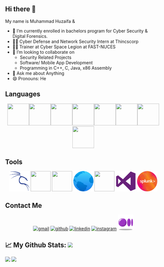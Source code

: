 ## Hi there 👋
My name is Muhammad Huzaifa &

* 🔭 I’m currently enrolled in bachelors program for Cyber Security & Digital Forensics.
* 👨‍⚖️ Cyber Defense and Network Security Intern at Thincscorp 
* 🧑‍💻 Trainer at Cyber Space Legion at FAST-NUCES
* 👯 I’m looking to collaborate on
     - Security Related Projects
     - Software/ Mobile App Development
     - Programming in C++, C, Java, x86 Assembly
* 💬 Ask me about Anything
* 😄 Pronouns: He
## Languages
<p align="center">
<img src="https://github.com/SABERGLOW/SABERGLOW/blob/master/Misc/image%20backups/homeycombs/C.svg" width="70" height="70"><img src="https://github.com/SABERGLOW/SABERGLOW/blob/master/Misc/image%20backups/homeycombs/C%2B%2B.svg" width="70" height="70"><img src="https://github.com/SABERGLOW/SABERGLOW/blob/master/Misc/image%20backups/homeycombs/Python.png" width="70" height="70"><img src="https://github.com/SABERGLOW/SABERGLOW/blob/master/Misc/image%20backups/homeycombs/JAVA.png" width="70" height="70"><img src="https://github.com/SABERGLOW/SABERGLOW/blob/master/Misc/image%20backups/homeycombs/JavaScript.png" width="70" height="70"><img src="https://github.com/SABERGLOW/SABERGLOW/blob/master/Misc/image%20backups/homeycombs/SQL.png" width="70" height="70"><img src="https://github.com/SABERGLOW/SABERGLOW/blob/master/Misc/image%20backups/homeycombs/HTML5.png" width="70" height="70"><img src="https://github.com/SABERGLOW/SABERGLOW/blob/master/Misc/image%20backups/homeycombs/CSS3.png" width="70" height="70">

## Tools
<p align="center">
<img src="https://github.com/huzaifi0604/huzaifi0604/blob/main/pics/353176.svg" width="65" height="65"> <img src="https://assets.tryhackme.com/img/modules/metasploit.png" width="65" height="65"> <img 
src="https://github.com/maxogden/hexbin/blob/gh-pages/vector/wireshark.svg" width="65" height="65" style = "color:blue"> <img 
src="https://github.com/keeferrourke/la-capitaine-icon-theme/blob/master/apps/scalable/nmap_icon.svg" width="65" height="65"> <img 
src="https://github.com/amido/azure-vector-icons/blob/master/icons/Visual%20Studio.svg" width="65" height="65"> <img src="https://github.com/devicons/devicon/blob/master/icons/visualstudio/visualstudio-plain.svg" width="65" height="65"> <img 
src="https://github.com/huzaifi0604/huzaifi0604/blob/main/pics/2020-splunk-planet.svg" width="65" height="65">

## Contact Me
<p align="center">
<a href = "mailto:huzzaifaasim@gmail.com"><img src='https://img.icons8.com/color/48/000000/gmail.png' alt='gmail' height='50'></a>
<a href = https://github.com/huzaifi0604><img src='https://img.icons8.com/color/2x/github--v1.png' alt='github' height='50'></a>
<a href = https://www.linkedin.com/in/muhammad-huzaifa-707b43226/><img src='https://img.icons8.com/color/2x/linkedin.png' alt='linkedin' height='50'></a>
<a href = https://www.instagram.com/huzaifi0604/><img src='https://cdn.icon-icons.com/icons2/1826/PNG/512/4202090instagramlogosocialsocialmedia-115598_115703.png' alt='instagram' height='50'></a>
<a href = https://medium.com/@huzzaifaasim/><img src="https://github.com/huzaifi0604/huzaifi0604/blob/main/pics/icons8-medium-64.png" alt='medium' height="50"></a>


## 📈 My Github Stats:     <a href="https://github.com/huzaifi0604"> <img src="https://komarev.com/ghpvc/?username=huzaifi0604&label=Profile+Views&color=2e8b57&style=flat" /></a>
<a href="https://github.com/SABERGLOW"><img height="160px" src="https://github-readme-stats.vercel.app/api?username=huzaifi0604&count_private=true&include_all_commits=true&show_icons=true&hide_border=true&border_radius=15&line_height=24&&title_color=020024&text_color=ffffff&icon_color=020024&bg_color=4,C06C84,6C5B7B,355C7D" /></a>
  <a href="https://github.com/huzaifi0604/">
  <img height="160px" src="https://github-readme-stats.vercel.app/api/top-langs/?username=huzaifi0604&langs_count=6&layout=compact&hide_border=true&border_radius=15&line_height=24&card_width=380&title_color=020024&text_color=ffffff&bg_color=1,355C7D,6C5B7B,C06C84" /></a>
 <p alignitem="center">

 <p>&nbsp;</p>
